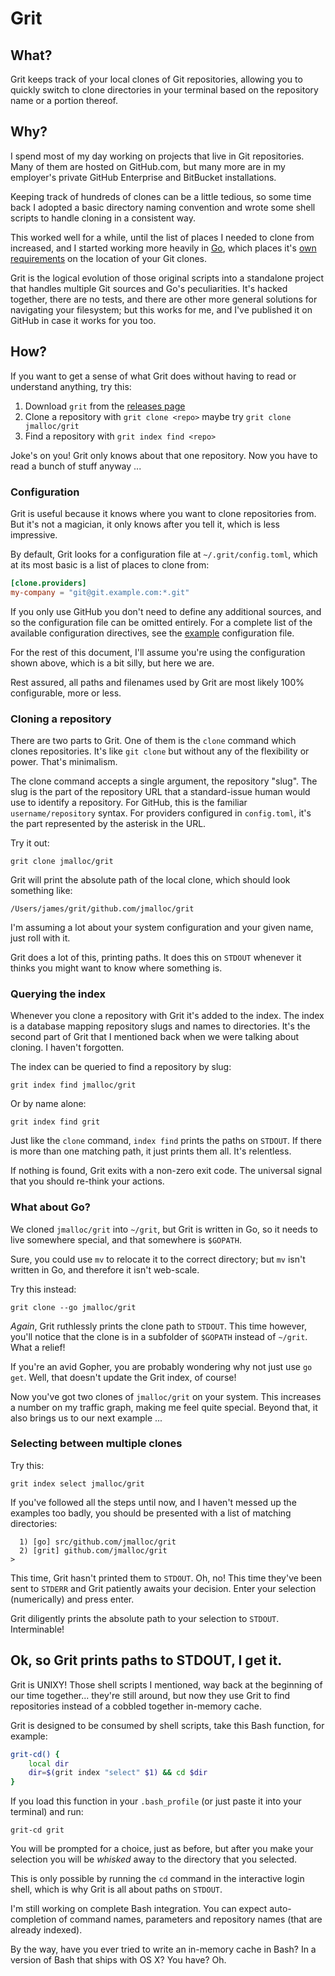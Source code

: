 # Grit

## What?

Grit keeps track of your local clones of Git repositories, allowing you to
quickly switch to clone directories in your terminal based on the repository
name or a portion thereof.

## Why?

I spend most of my day working on projects that live in Git repositories. Many
of them are hosted on GitHub.com, but many more are in my employer's private
GitHub Enterprise and BitBucket installations.

Keeping track of hundreds of clones can be a little tedious, so some time back
I adopted a basic directory naming convention and wrote some shell scripts to
handle cloning in a consistent way.

This worked well for a while, until the list of places I needed to clone from
increased, and I started working more heavily in [Go](http://golang.org),
which places it's [own requirements](https://github.com/golang/go/wiki/GOPATH)
on the location of your Git clones.

Grit is the logical evolution of those original scripts into a standalone
project that handles multiple Git sources and Go's peculiarities. It's hacked
together, there are no tests, and there are other more general solutions for
navigating your filesystem; but this works for me, and I've published it on
GitHub in case it works for you too.

## How?

If you want to get a sense of what Grit does without having to read or
understand anything, try this:

1. Download `grit` from the [releases page](https://github.com/jmalloc/grit/releases)
1. Clone a repository with `grit clone <repo>` maybe try `grit clone jmalloc/grit`
1. Find a repository with `grit index find <repo>`

Joke's on you! Grit only knows about that one repository. Now you have to read
a bunch of stuff anyway ...

### Configuration

Grit is useful because it knows where you want to clone repositories from. But
it's not a magician, it only knows after you tell it, which is less impressive.

By default, Grit looks for a configuration file at `~/.grit/config.toml`, which
at its most basic is a list of places to clone from:

```toml
[clone.providers]
my-company = "git@git.example.com:*.git"
```

If you only use GitHub you don't need to define any additional sources, and so
the configuration file can be omitted entirely. For a complete list of the
available configuration directives, see the [example](etc/example.toml)
configuration file.

For the rest of this document, I'll assume you're using the configuration shown
above, which is a bit silly, but here we are.

Rest assured, all paths and filenames used by Grit are most likely 100%
configurable, more or less.

### Cloning a repository

There are two parts to Grit. One of them is the `clone` command which clones
repositories. It's like `git clone` but without any of the flexibility or power.
That's minimalism.

The clone command accepts a single argument, the repository "slug". The slug
is the part of the repository URL that a standard-issue human would use to
identify a repository. For GitHub, this is the familiar `username/repository`
syntax. For providers configured in `config.toml`, it's the part represented
by the asterisk in the URL.

Try it out:

    grit clone jmalloc/grit

Grit will print the absolute path of the local clone, which should look
something like:

    /Users/james/grit/github.com/jmalloc/grit

I'm assuming a lot about your system configuration and your given name, just
roll with it.

Grit does a lot of this, printing paths. It does this on `STDOUT` whenever
it thinks you might want to know where something is.

### Querying the index

Whenever you clone a repository with Grit it's added to the index. The index
is a database mapping repository slugs and names to directories. It's the second
part of Grit that I mentioned back when we were talking about cloning. I haven't
forgotten.

The index can be queried to find a repository by slug:

    grit index find jmalloc/grit

Or by name alone:

    grit index find grit

Just like the `clone` command, `index find` prints the paths on `STDOUT`. If
there is more than one matching path, it just prints them all. It's relentless.

If nothing is found, Grit exits with a non-zero exit code. The universal signal
that you should re-think your actions.

### What about Go?

We cloned `jmalloc/grit` into `~/grit`, but Grit is written in Go, so it needs
to live somewhere special, and that somewhere is `$GOPATH`.

Sure, you could use `mv` to relocate it to the correct directory; but `mv` isn't
written in Go, and therefore it isn't web-scale.

Try this instead:

    grit clone --go jmalloc/grit

*Again*, Grit ruthlessly prints the clone path to `STDOUT`. This time however,
you'll notice that the clone is in a subfolder of `$GOPATH` instead of `~/grit`.
What a relief!

If you're an avid Gopher, you are probably wondering why not just use `go get`.
Well, that doesn't update the Grit index, of course!

Now you've got two clones of `jmalloc/grit` on your system. This increases a
number on my traffic graph, making me feel quite special. Beyond that, it also
brings us to our next example ...

### Selecting between multiple clones

Try this:

    grit index select jmalloc/grit

If you've followed all the steps until now, and I haven't messed up the examples
too badly, you should be presented with a list of matching directories:

      1) [go] src/github.com/jmalloc/grit
      2) [grit] github.com/jmalloc/grit
    >

This time, Grit hasn't printed them to `STDOUT`. Oh, no! This time they've been
sent to `STDERR` and Grit patiently awaits your decision. Enter your selection
(numerically) and press enter.

Grit diligently prints the absolute path to your selection to `STDOUT`.
Interminable!

## Ok, so Grit prints paths to STDOUT, I get it.

Grit is UNIXY! Those shell scripts I mentioned, way back at the beginning of our
time together... they're still around, but now they use Grit to find
repositories instead of a cobbled together in-memory cache.

Grit is designed to be consumed by shell scripts, take this Bash function,
for example:

```bash
grit-cd() {
    local dir
    dir=$(grit index "select" $1) && cd $dir
}
```

If you load this function in your `.bash_profile` (or just paste it into your
terminal) and run:

    grit-cd grit

You will be prompted for a choice, just as before, but after you make your
selection you will be *whisked* away to the directory that you selected.

This is only possible by running the `cd` command in the interactive login
shell, which is why Grit is all about paths on `STDOUT`.

I'm still working on complete Bash integration. You can expect auto-completion
of command names, parameters and repository names (that are already indexed).

By the way, have you ever tried to write an in-memory cache in Bash? In a
version of Bash that ships with OS X? You have? Oh.
